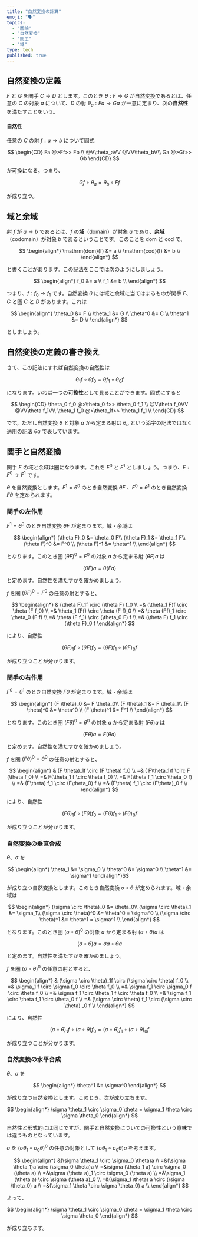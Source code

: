 ```yaml
---
title: "自然変換の計算"
emoji: "🗣️"
topics:
  - "圏論"
  - "自然変換"
  - "関主"
  - "域"
type: tech
published: true
---
```


## 自然変換の定義

$F$ と $G$ を関手 $C \rightarrow D$ とします。このとき $\theta : F \Rightarrow G$ が自然変換であるとは、任意の $C$ の対象 $a$ について、$D$ の射 $\theta_a : Fa \rightarrow Ga$ が一意に定まり、次の**自然性**を満たすことをいう。

#### 自然性

任意の $C$ の射 $f : a \rightarrow b$ について図式

$$
\begin{CD}
Fa @>Ff>> Fb \\
@V\theta_aVV @VV\theta_bV\\
Ga @>Gf>> Gb
\end{CD}
$$

が可換になる。つまり、

$$
Gf \circ \theta_a = \theta_b \circ F f
$$

が成り立つ。

## 域と余域

射 $f$ が $a \rightarrow b$ であるとは、$f$ の**域**（domain）が対象 $a$ であり、**余域**（codomain）が対象 $b$ であるということです。このことを $\mathrm{dom}$ と $\mathrm{cod}$ で、

$$
\begin{align*}
\mathrm{dom}(f) &= a \\
\mathrm{cod}(f) &= b \\
\end{align*}
$$

と書くことがあります。この記法をここでは次のようにしましょう。

$$
\begin{align*}
f_0 &= a \\
f_1 &= b \\
\end{align*}
$$

つまり、$f : f_0 \rightarrow f_1$ です。自然変換 $\theta$ には域と余域に当てはまるものが関手 $F$、$G$ と圏 $C$ と $D$ があります。これは

$$
\begin{align*}
\theta_0 &= F \\
\theta_1 &= G \\
\theta^0 &= C \\
\theta^1 &= D \\
\end{align*}
$$

としましょう。

## 自然変換の定義の書き換え

さて、この記法にすれば自然変換の自然性は

$$
\theta_1f \circ \theta f_0 = \theta f_1 \circ \theta_0 f
$$

になります。いわば一つの**可換性**として見ることができます。図式にすると

$$
\begin{CD}
\theta_0 f_0 @>\theta_0 f>> \theta_0 f_1 \\
@V\theta f_0VV @VV\theta f_1V\\
\theta_1 f_0 @>\theta_1f>> \theta_1 f_1 \\
\end{CD}
$$

です。ただし自然変換 $\theta$ と対象 $a$ から定まる射は $\theta_a$ という添字の記法ではなく適用の記法 $\theta a$ で表しています。

## 関手と自然変換

関手 $F$ の域と余域は圏になります。これを $F^0$ と $F^1$ としましょう。つまり、$F : F^0 \rightarrow F^1$ です。

$\theta$ を自然変換とします。$F^1 = \theta^0$ のとき自然変換 $\theta F$ 、$F^0 = \theta^1$ のとき自然変換 $F \theta$ を定められます。

### 関手の左作用

$F^1 = \theta^0$ のとき自然変換 $\theta F$ が定まります。域・余域は

$$
\begin{align*}
(\theta F)_0 &= \theta_0 F\\
(\theta F)_1 &= \theta_1 F\\
(\theta F)^0 &= F^0 \\
(\theta F)^1 &= \theta^1 \\
\end{align*}
$$

となります。このとき圏 $(\theta F)^0 = F^0$ の対象 $a$ から定まる射 $(\theta F)a$ は

$$
(\theta F)a = \theta(F a)
$$

と定めます。自然性を満たすかを確かめましょう。

$f$ を圏 $(\theta F)^0 = F^0$ の任意の射とすると、

$$
\begin{align*}
& (\theta F)_1f \circ (\theta F) f_0 \\
=& (\theta_1 F)f \circ \theta (F f_0) \\
=& \theta_1 (Ff) \circ \theta (F f)_0 \\
=& \theta (Ff)_1 \circ \theta_0 (F f) \\
=& \theta (F f_1) \circ (\theta_0 F) f \\
=& (\theta F) f_1 \circ (\theta F)_0 f 
\end{align*}
$$

により、自然性

$$
(\theta F)_1f \circ (\theta F) f_0 = (\theta F) f_1 \circ (\theta F)_0 f 
$$

が成り立つことが分かります。

### 関手の右作用

$F^0 = \theta^1$ のとき自然変換 $F \theta$ が定まります。域・余域は

$$
\begin{align*}
(F \theta)_0 &= F \theta_0\\
(F \theta)_1 &= F \theta_1\\
(F \theta)^0 &= \theta^0 \\
(F \theta)^1 &= F^1 \\
\end{align*}
$$

となります。このとき圏 $(F \theta)^0 = \theta^0$ の対象 $a$ から定まる射 $(F \theta)a$ は

$$
(F \theta)a = F (\theta a)
$$

と定めます。自然性を満たすかを確かめましょう。

$f$ を圏 $(F \theta)^0 = \theta^0$ の任意の射とすると、

$$
\begin{align*}
& (F \theta)_1f \circ (F \theta) f_0 \\
=& ( F\theta_1)f \circ F (\theta f_0) \\
=& F(\theta_1 f \circ \theta f_0) \\
=& F(\theta f_1 \circ \theta_0 f) \\
=& (F\theta) f_1 \circ (F\theta_0) f \\
=& (F\theta) f_1 \circ (F\theta)_0 f \\
\end{align*}
$$

により、自然性

$$
(F \theta)_1f \circ (F \theta) f_0 = (F\theta) f_1 \circ (F\theta)_0 f 
$$

が成り立つことが分かります。

### 自然変換の垂直合成

$\theta$、$\sigma$ を

$$
\begin{align*}
\theta_1 &= \sigma_0 \\
\theta^0 &= \sigma^0 \\
\theta^1 &= \sigma^1 
\end{align*}$$

が成り立つ自然変換とします。このとき自然変換 $\sigma \circ \theta$ が定められます。域・余域は

$$
\begin{align*}
(\sigma \circ \theta)_0 &= \theta_0\\
(\sigma \circ \theta)_1 &= \sigma_1\\
(\sigma \circ \theta)^0 &= \theta^0 = \sigma^0 \\
(\sigma \circ \theta)^1 &= \theta^1 = \sigma^1 \\
\end{align*}
$$

となります。このとき圏 $(\sigma \circ \theta)^0$ の対象 $a$ から定まる射 $(\sigma \circ \theta)a$ は

$$
(\sigma \circ \theta)a = \sigma a \circ \theta a
$$

と定めます。自然性を満たすかを確かめましょう。

$f$ を圏 $(\sigma \circ \theta)^0$ の任意の射とすると、

$$
\begin{align*}
& (\sigma \circ \theta)_1f \circ (\sigma \circ \theta) f_0 \\
=& \sigma_1 f \circ \sigma f_0 \circ \theta f_0 \\
=& \sigma f_1 \circ \sigma_0 f \circ \theta f_0 \\
=& \sigma f_1 \circ \theta_1 f \circ \theta f_0 \\
=& \sigma f_1 \circ \theta f_1 \circ \theta_0 f \\
=& (\sigma \circ \theta) f_1 \circ (\sigma \circ \theta) _0 f \\
\end{align*}
$$

により、自然性

$$
(\sigma \circ \theta)_1f \circ (\sigma \circ \theta) f_0 = (\sigma \circ \theta) f_1 \circ (\sigma \circ \theta) _0 f 
$$

が成り立つことが分かります。

### 自然変換の水平合成

$\theta$、$\sigma$ を

$$
\begin{align*}
\theta^1 &= \sigma^0 
\end{align*}
$$

が成り立つ自然変換とします。このとき、次が成り立ちます。

$$
\begin{align*}
\sigma \theta_1 \circ \sigma_0 \theta = \sigma_1 \theta \circ \sigma \theta_0
\end{align*}
$$

自然性と形式的には同じですが、関手と自然変換についての可換性という意味では違うものとなっています。

$a$ を $(\sigma \theta_1 \circ \sigma_0 \theta)^0$ の任意の対象として $(\sigma \theta_1 \circ \sigma_0 \theta)a$ を考えます。

$$
\begin{align*}
&(\sigma \theta_1 \circ \sigma_0 \theta)a \\
=&(\sigma \theta_1)a \circ (\sigma_0 \theta)a \\
=&\sigma (\theta_1 a) \circ \sigma_0 (\theta a) \\
=&\sigma (\theta a)_1 \circ \sigma_0 (\theta a) \\
=&\sigma_1 (\theta a) \circ \sigma (\theta a)_0 \\
=&(\sigma_1 \theta) a \circ (\sigma \theta_0) a \\
=&(\sigma_1 \theta \circ \sigma \theta_0) a \\
\end{align*}
$$

よって、

$$
\begin{align*}
\sigma \theta_1 \circ \sigma_0 \theta = \sigma_1 \theta \circ \sigma \theta_0
\end{align*}
$$

が成り立ちます。

